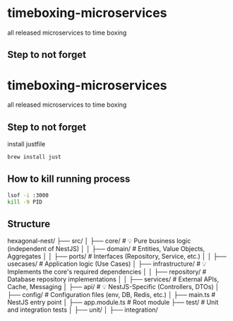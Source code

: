 # timeboxing-microservices
all released microservices to time boxing 

## Step to not forget 
# timeboxing-microservices
all released microservices to time boxing 

## Step to not forget 
install justfile 
```sh
brew install just
```
## How to kill running process 
```sh
lsof -i :3000
kill -9 PID
```


## Structure 
hexagonal-nest/
├── src/
│   ├── core/                 # 💡 Pure business logic (independent of NestJS)
│   │   ├── domain/           # Entities, Value Objects, Aggregates
│   │   ├── ports/            # Interfaces (Repository, Service, etc.)
│   │   ├── usecases/         # Application logic (Use Cases)
│   ├── infrastructure/       # 💡 Implements the core's required dependencies
│   │   ├── repository/       # Database repository implementations
│   │   ├── services/         # External APIs, Cache, Messaging
│   ├── api/                  # 💡 NestJS-Specific (Controllers, DTOs)
│   ├── config/               # Configuration files (env, DB, Redis, etc.)
│   ├── main.ts               # NestJS entry point
│   ├── app.module.ts         # Root module
├── test/                     # Unit and integration tests
│   ├── unit/
│   ├── integration/
